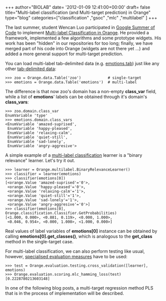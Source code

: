 +++
author="BIOLAB"
date= '2012-01-09 12:41:00+00:00'
draft= false
title="Multi-label classification (and Multi-target prediction) in Orange"
type="blog"
categories=["classification" ,"gsoc" ,"mlc" ,"multilabel" ]
+++

The last summer, student Wencan Luo participated in [Google Summer of Code](https://code.google.com/soc/) to implement [Multi-label Classification in Orange](/blog/2011/09/02/gsoc-review-multi-label-classification-implementation/). He provided a framework, implemented a few algorithms and some prototype widgets. His work has been "hidden" in our repositories for too long; finally, we have merged part of his code into Orange (widgets are not there yet ...) and added a more general support for multi-target prediction.

You can load multi-label tab-delimited data (e.g. [emotions.tab](http://orange.biolab.si/trac/intertrac/export%3Atrunk/orange/doc/datasets/emotions.tab)) just like any other [tab-delimited data](/doc/reference/Orange.data.formats/#tab-delimited-format):

    
    >>> zoo = Orange.data.Table('zoo')            # single-target
    >>> emotions = Orange.data.Table('emotions')  # multi-label



The difference is that now zoo's domain has a non-empty **class_var** field, while a list of **emotions**' labels can be obtained through it's domain's **class_vars**:

    
    >>> zoo.domain.class_var
    EnumVariable 'type'
    >>> emotions.domain.class_vars
    <EnumVariable 'amazed-suprised',
     EnumVariable 'happy-pleased',
     EnumVariable 'relaxing-calm',
     EnumVariable 'quiet-still',
     EnumVariable 'sad-lonely',
     EnumVariable 'angry-aggresive'>


A simple example of a [multi-label classification](/doc/reference/Orange.multilabel/) learner is a "binary relevance" learner. Let's try it out.

    
    >>> learner = Orange.multilabel.BinaryRelevanceLearner()
    >>> classifier = learner(emotions)
    >>> classifier(emotions[0])
    [<orange.Value 'amazed-suprised'='0'>,
     <orange.Value 'happy-pleased'='0'>,
     <orange.Value 'relaxing-calm'='1'>,
     <orange.Value 'quiet-still'='1'>,
     <orange.Value 'sad-lonely'='1'>,
     <orange.Value 'angry-aggresive'='0'>]
    >>> classifier(emotions[0], Orange.classification.Classifier.GetProbabilities)
    [<1.000, 0.000>, <0.881, 0.119>, <0.000, 1.000>,
     <0.046, 0.954>, <0.000, 1.000>, <1.000, 0.000>]



Real values of label variables of **emotions[0]** instance can be obtained by calling **emotions[0].get_classes()**, which is analogous to the **get_class** method in the single-target case.

For multi-label classification, we can also perform testing like usual, however, [specialised evaluation measures](/doc/reference/Orange.evaluation.scoring/#scoring-for-multilabel-classification) have to be used:


    
    >>> test = Orange.evaluation.testing.cross_validation([learner], emotions)
    >>> Orange.evaluation.scoring.mlc_hamming_loss(test)
    [0.2228780213603148]



In one of the following blog posts, a multi-target regression method PLS that is in the process of implementation will be described.
